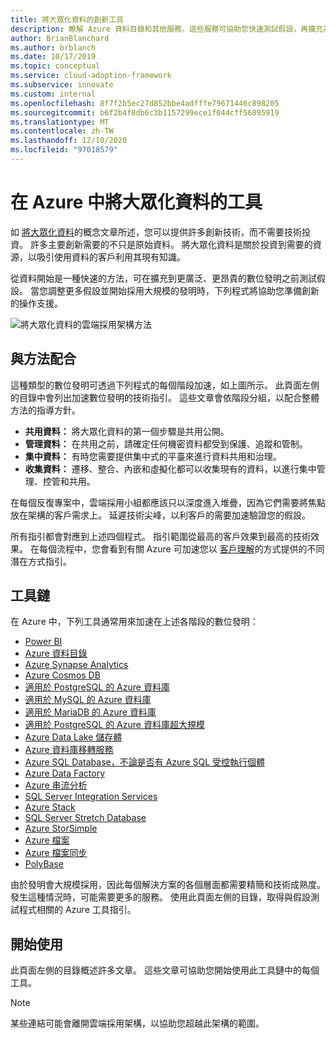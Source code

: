 ```yaml
---
title: 將大眾化資料的創新工具
description: 瞭解 Azure 資料目錄和其他服務，這些服務可協助您快速測試假設，再擴充為更廣泛、成本更高的數位發明。
author: BrianBlanchard
ms.author: brblanch
ms.date: 10/17/2019
ms.topic: conceptual
ms.service: cloud-adoption-framework
ms.subservice: innovate
ms.custom: internal
ms.openlocfilehash: 8f7f2b5ec27d852bbe4adfffe79671446c898205
ms.sourcegitcommit: b6f2b4f8db6c3b1157299ece1f044cff56895919
ms.translationtype: MT
ms.contentlocale: zh-TW
ms.lasthandoff: 12/10/2020
ms.locfileid: "97018579"
---
```

# <a name="tools-to-democratize-data-in-azure"></a>在 Azure 中將大眾化資料的工具

如 [將大眾化資料](../considerations/data.md)的概念文章所述，您可以提供許多創新技術，而不需要技術投資。 許多主要創新需要的不只是原始資料。 將大眾化資料是關於投資到需要的資源，以吸引使用資料的客戶利用其現有知識。

從資料開始是一種快速的方法，可在擴充到更廣泛、更昂貴的數位發明之前測試假設。 當您調整更多假設並開始採用大規模的發明時，下列程式將協助您準備創新的操作支援。

![將大眾化資料的雲端採用架構方法](../../_images/innovate/democratize-data.png)

## <a name="alignment-to-the-methodology"></a>與方法配合

這種類型的數位發明可透過下列程式的每個階段加速，如上圖所示。 此頁面左側的目錄中會列出加速數位發明的技術指引。 這些文章會依階段分組，以配合整體方法的指導方針。

- **共用資料：** 將大眾化資料的第一個步驟是共用公開。
- **管理資料：** 在共用之前，請確定任何機密資料都受到保護、追蹤和管制。
- **集中資料：** 有時您需要提供集中式的平臺來進行資料共用和治理。
- **收集資料：** 遷移、整合、內嵌和虛擬化都可以收集現有的資料，以進行集中管理、控管和共用。

在每個反復專案中，雲端採用小組都應該只以深度進入堆疊，因為它們需要將焦點放在架構的客戶需求上。 延遲技術尖峰，以利客戶的需要加速驗證您的假設。

所有指引都會對應到上述四個程式。 指引範圍從最高的客戶效果到最高的技術效果。 在每個流程中，您會看到有關 Azure 可加速您以 [客戶理解](../considerations/build.md)的方式提供的不同潛在方式指引。

## <a name="toolchain"></a>工具鏈

在 Azure 中，下列工具通常用來加速在上述各階段的數位發明：

- [Power BI](/power-bi)
- [Azure 資料目錄](/azure/data-catalog)
- [Azure Synapse Analytics](/azure/synapse-analytics)
- [Azure Cosmos DB](/azure/cosmos-db)
- [適用於 PostgreSQL 的 Azure 資料庫](/azure/postgresql)
- [適用於 MySQL 的 Azure 資料庫](/azure/mysql)
- [適用於 MariaDB 的 Azure 資料庫](/azure/mariadb)
- [適用於 PostgreSQL 的 Azure 資料庫超大規模](/azure/postgresql/concepts-hyperscale-nodes)
- [Azure Data Lake 儲存體](/azure/storage/blobs/data-lake-storage-introduction)
- [Azure 資料庫移轉服務](/azure/dms)
- [Azure SQL Database，不論是否有 Azure SQL 受控執行個體](/azure/sql-database)
- [Azure Data Factory](/azure/data-factory)
- [Azure 串流分析](/azure/stream-analytics)
- [SQL Server Integration Services](/sql/integration-services)
- [Azure Stack](/azure-stack)
- [SQL Server Stretch Database](/sql/sql-server/stretch-database)
- [Azure StorSimple](/azure/storsimple)
- [Azure 檔案](/azure/storage/files)
- [Azure 檔案同步](/azure/storage/files/storage-sync-files-planning)
- [PolyBase](/sql/relational-databases/polybase)

由於發明會大規模採用，因此每個解決方案的各個層面都需要精簡和技術成熟度。 發生這種情況時，可能需要更多的服務。 使用此頁面左側的目錄，取得與假設測試程式相關的 Azure 工具指引。

## <a name="get-started"></a>開始使用

此頁面左側的目錄概述許多文章。 這些文章可協助您開始使用此工具鏈中的每個工具。

> [!NOTE]
> 某些連結可能會離開雲端採用架構，以協助您超越此架構的範圍。
